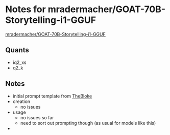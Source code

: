 # Notes for mradermacher/GOAT-70B-Storytelling-i1-GGUF
[mradermacher/GOAT-70B-Storytelling-i1-GGUF](https://huggingface.co/mradermacher/GOAT-70B-Storytelling-i1-GGUF)

## Quants
- iq2_xs
- q2_k

## Notes
- initial prompt template from [TheBloke](https://huggingface.co/TheBloke/GOAT-70B-Storytelling-GGUF)
- creation
  - no issues
- usage
  - no issues so far
  - need to sort out prompting though (as usual for models like this)
- 
